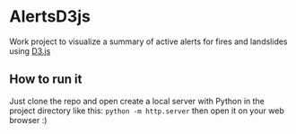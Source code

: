 # AlertsD3js
Work project to visualize a summary of active alerts for fires and landslides using [D3.js](https://d3js.org/ )

## How to run it
Just clone the repo and open create a local server with Python in the project directory like this: ```python -m http.server``` then open it on your web browser :)

